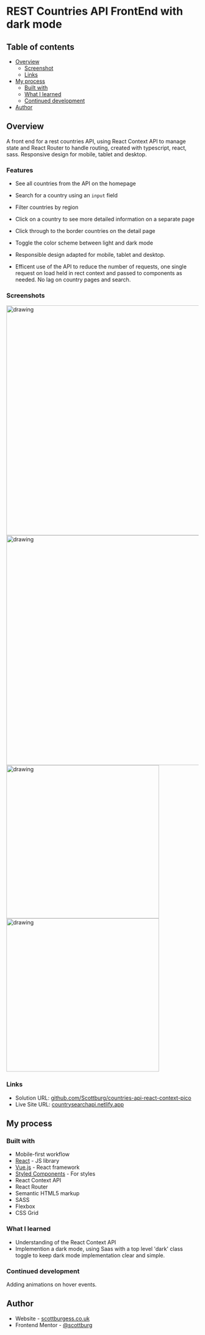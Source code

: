 # REST Countries API FrontEnd with dark mode

## Table of contents

- [Overview](#overview)
  - [Screenshot](#screenshot)
  - [Links](#links)
- [My process](#my-process)
  - [Built with](#built-with)
  - [What I learned](#what-i-learned)
  - [Continued development](#continued-development)
- [Author](#author)

## Overview

A front end for a rest countries API, using React Context API to manage state and React Router to handle routing, created with typescript, react, sass. Responsive design for mobile, tablet and desktop.

### Features

- See all countries from the API on the homepage
- Search for a country using an `input` field
- Filter countries by region
- Click on a country to see more detailed information on a separate page
- Click through to the border countries on the detail page
- Toggle the color scheme between light and dark mode

- Responsible design adapted for mobile, tablet and desktop.
- Efficent use of the API to reduce the number of requests, one single request on load held in rect context and passed to components as needed. No lag on country pages and search.

### Screenshots

<img src="./src/assets/desk1.png" alt="drawing" width="600"/>
<img src="./src/assets/desk2.png" alt="drawing" width="600"/>

<img src="./src/assets/mob1.png" alt="drawing" width="400"/>
<img src="./src/assets/mob2.png" alt="drawing" width="400"/>

### Links

- Solution URL: [github.com/Scottburg/countries-api-react-context-pico](https://github.com/Scottburg/countries-api-react-context-pico)
- Live Site URL: [countrysearchapi.netlify.app](https://countrysearchapi.netlify.app/)

## My process

### Built with

- Mobile-first workflow
- [React](https://reactjs.org/) - JS library
- [Vue.js](https://vuejs.org/) - React framework
- [Styled Components](https://styled-components.com/) - For styles
- React Context API
- React Router
- Semantic HTML5 markup
- SASS
- Flexbox
- CSS Grid

### What I learned

- Understanding of the React Context API
- Implemention a dark mode, using Saas with a top level 'dark' class toggle to keep dark mode implementation clear and simple.

### Continued development

Adding animations on hover events.

## Author

- Website - [scottburgess.co.uk](https://www.scottburgess.co.uk)
- Frontend Mentor - [@scottburg](https://www.frontendmentor.io/profile/scottburg)
